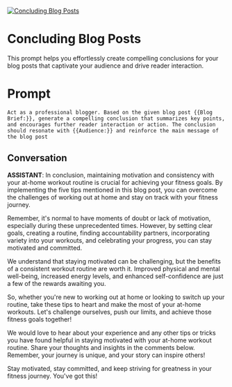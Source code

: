 
[![Concluding Blog Posts](https://flow-prompt-covers.s3.us-west-1.amazonaws.com/icon/vintage/vint_3.png)]()
# Concluding Blog Posts 
This prompt helps you effortlessly create compelling conclusions for your blog posts that captivate your audience and drive reader interaction. 

# Prompt

```
Act as a professional blogger. Based on the given blog post {{Blog Brief:}}, generate a compelling conclusion that summarizes key points, and encourages further reader interaction or action. The conclusion should resonate with {{Audience:}} and reinforce the main message of the blog post
```

## Conversation

**ASSISTANT**: In conclusion, maintaining motivation and consistency with your at-home workout routine is crucial for achieving your fitness goals. By implementing the five tips mentioned in this blog post, you can overcome the challenges of working out at home and stay on track with your fitness journey.



Remember, it's normal to have moments of doubt or lack of motivation, especially during these unprecedented times. However, by setting clear goals, creating a routine, finding accountability partners, incorporating variety into your workouts, and celebrating your progress, you can stay motivated and committed.



We understand that staying motivated can be challenging, but the benefits of a consistent workout routine are worth it. Improved physical and mental well-being, increased energy levels, and enhanced self-confidence are just a few of the rewards awaiting you.



So, whether you're new to working out at home or looking to switch up your routine, take these tips to heart and make the most of your at-home workouts. Let's challenge ourselves, push our limits, and achieve those fitness goals together!



We would love to hear about your experience and any other tips or tricks you have found helpful in staying motivated with your at-home workout routine. Share your thoughts and insights in the comments below. Remember, your journey is unique, and your story can inspire others!



Stay motivated, stay committed, and keep striving for greatness in your fitness journey. You've got this!


